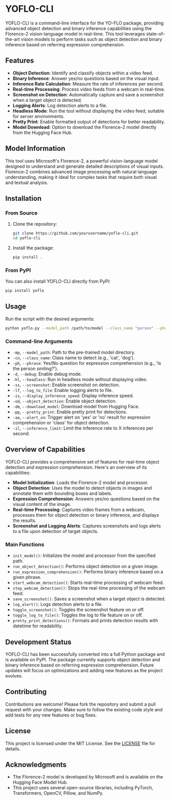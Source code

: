 # YOFLO-CLI

YOFLO-CLI is a command-line interface for the YO-FLO package, providing advanced object detection and binary inference capabilities using the Florence-2 vision-language model in real-time. This tool leverages state-of-the-art vision models to perform tasks such as object detection and binary inference based on referring expression comprehension.

## Features

- **Object Detection**: Identify and classify objects within a video feed.
- **Binary Inference**: Answer yes/no questions based on the visual input.
- **Inference Rate Calculation**: Measure the rate of inferences per second.
- **Real-time Processing**: Process video feeds from a webcam in real-time.
- **Screenshot on Detection**: Automatically capture and save a screenshot when a target object is detected.
- **Logging Alerts**: Log detection alerts to a file.
- **Headless Mode**: Run the tool without displaying the video feed, suitable for server environments.
- **Pretty Print**: Enable formatted output of detections for better readability.
- **Model Download**: Option to download the Florence-2 model directly from the Hugging Face Hub.

## Model Information

This tool uses Microsoft's Florence-2, a powerful vision-language model designed to understand and generate detailed descriptions of visual inputs. Florence-2 combines advanced image processing with natural language understanding, making it ideal for complex tasks that require both visual and textual analysis.

## Installation

### From Source

1. Clone the repository:
    ```sh
    git clone https://github.com/yourusername/yoflo-cli.git
    cd yoflo-cli
    ```

2. Install the package:
    ```sh
    pip install .
    ```

### From PyPI

You can also install YOFLO-CLI directly from PyPI:
```sh
pip install yoflo
```

## Usage

Run the script with the desired arguments:
```sh
python yoflo.py --model_path /path/to/model --class_name "person" --phrase "Is the person smiling?" --debug --screenshot --log_to_file --headless --pretty_print
```

### Command-line Arguments

- `-mp`, `--model_path`: Path to the pre-trained model directory.
- `-cn`, `--class_name`: Class name to detect (e.g., 'cat', 'dog').
- `-ph`, `--phrase`: Yes/No question for expression comprehension (e.g., 'Is the person smiling?').
- `-d`, `--debug`: Enable debug mode.
- `-hl`, `--headless`: Run in headless mode without displaying video.
- `-ss`, `--screenshot`: Enable screenshot on detection.
- `-lf`, `--log_to_file`: Enable logging alerts to file.
- `-is`, `--display_inference_speed`: Display inference speed.
- `-od`, `--object_detection`: Enable object detection.
- `-dm`, `--download_model`: Download model from Hugging Face.
- `-pp`, `--pretty_print`: Enable pretty print for detections.
- `-ao`, `--alert_on`: Trigger alert on 'yes' or 'no' result for expression comprehension or 'class' for object detection.
- `-il`, `--inference_limit`: Limit the inference rate to X inferences per second.

## Overview of Capabilities

YOFLO-CLI provides a comprehensive set of features for real-time object detection and expression comprehension. Here's an overview of its capabilities:

- **Model Initialization**: Loads the Florence-2 model and processor.
- **Object Detection**: Uses the model to detect objects in images and annotate them with bounding boxes and labels.
- **Expression Comprehension**: Answers yes/no questions based on the visual content of the image.
- **Real-time Processing**: Captures video frames from a webcam, processes them for object detection or binary inference, and displays the results.
- **Screenshot and Logging Alerts**: Captures screenshots and logs alerts to a file upon detection of target objects.

### Main Functions

- `init_model()`: Initializes the model and processor from the specified path.
- `run_object_detection()`: Performs object detection on a given image.
- `run_expression_comprehension()`: Performs binary inference based on a given phrase.
- `start_webcam_detection()`: Starts real-time processing of webcam feed.
- `stop_webcam_detection()`: Stops the real-time processing of the webcam feed.
- `save_screenshot()`: Saves a screenshot when a target object is detected.
- `log_alert()`: Logs detection alerts to a file.
- `toggle_screenshot()`: Toggles the screenshot feature on or off.
- `toggle_log_to_file()`: Toggles the log to file feature on or off.
- `pretty_print_detections()`: Formats and prints detection results with datetime for readability.

## Development Status

YOFLO-CLI has been successfully converted into a full Python package and is available on PyPI. The package currently supports object detection and binary inference based on referring expression comprehension. Future updates will focus on optimizations and adding new features as the project evolves.

## Contributing

Contributions are welcome! Please fork the repository and submit a pull request with your changes. Make sure to follow the existing code style and add tests for any new features or bug fixes.

## License

This project is licensed under the MIT License. See the [LICENSE](LICENSE) file for details.

## Acknowledgments

- The Florence-2 model is developed by Microsoft and is available on the Hugging Face Model Hub.
- This project uses several open-source libraries, including PyTorch, Transformers, OpenCV, Pillow, and NumPy.
